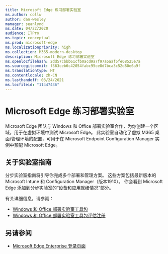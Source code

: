 ```yaml
---
title: Microsoft Edge 练习部署实验室
ms.author: collw
author: dan-wesley
manager: seanlynd
ms.date: 04/22/2020
audience: ITPro
ms.topic: conceptual
ms.prod: microsoft-edge
ms.localizationpriority: high
ms.collection: M365-modern-desktop
description: Microsoft Edge 练习部署实验室
ms.openlocfilehash: 2dd57cbbb61cfb0acd9a7f97a5aaf5fe68525e7a
ms.sourcegitcommit: f363ceb6c42054fabc95ce8d7bca3c52d80e6a9f
ms.translationtype: HT
ms.contentlocale: zh-CN
ms.lasthandoff: 03/24/2021
ms.locfileid: "11447436"
---
```

# <a name="microsoft-edge-hands-on-deployment-lab"></a>Microsoft Edge 练习部署实验室

Microsoft Edge 团队与 Windows 和 Office 部署实验室合作，为你创建一个区域，用于在虚拟环境中测试 Microsoft Edge。 此实验室自动化了虚拟 M365 桌面/管理环境的配置，可用于在 Microsoft Endpoint Configuration Manager 实例中预配 Microsoft Edge。

## <a name="about-the-lab-guides"></a>关于实验室指南

分步实验室指南将引导你完成多个部署和管理方案。 这些方案包括最新版本的 Microsoft Intune 和 Configuration Manager（版本1910）。 你会看到 Microsoft Edge 添加到分步实验室的“设备和应用就绪情况”部分。

有关详细信息，请参阅：

- [Windows 和 Office 部署实验室工具包](/microsoft-365/enterprise/modern-desktop-deployment-and-management-lab?view=o365-worldwide)
- [Windows 和 Office 部署实验室工具包评估注册](https://www.microsoft.com/evalcenter/evaluate-lab-kit)

## <a name="see-also"></a>另请参阅

- [Microsoft Edge Enterprise 登录页面](https://aka.ms/EdgeEnterprise)